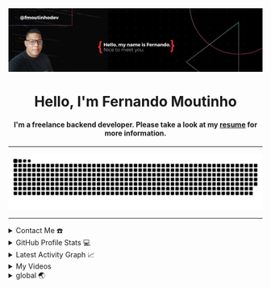 <!DOCTYPE html>
<html lang="en">
<head>
  <meta charset="UTF-8">
  <meta name="viewport" content="width=device-width, initial-scale=1.0">
<!--   <title>Fernando Moutinho - Backend Software Engineer</title> -->
</head>
<body>

<div align="center">
  <div align="center">
  <a href="https://1999azzar.github.io/1999AZZAR/">
    <img src="https://raw.githubusercontent.com/moutinho132/profiletarts/develop/Github_Banner.png" alt="banner">
  </a>
</div>
  <span>
    <h1>Hello, I'm Fernando Moutinho</h1>
    <h4>I'm a freelance backend developer. Please take a look at my <a href="" target="_blank">resume</a> for more information.</h4>
  </span>
</div>

<hr>

<div align="center">
  <a href="https://1999azzar.github.io/1999AZZAR/">
    <img src="https://github.com/1999AZZAR/1999AZZAR/blob/readme/resources/img/grid-snake.svg" alt="snake">
  </a>
</div>

<hr>

<details>
  <summary>Contact Me ☎️</summary>
  <div align="center">
    <h2>You can reach me by:</h2>
    <p>
      <a href="https://www.linkedin.com/in/fernando-javier-moutinho-soteldo/" target="_blank">
        <img src="https://img.shields.io/badge/linkedin-%231DA1F2.svg?style=for-the-badge&logo=linkedin&logoColor=white" alt="azzar" height="30">
      </a>
      <a href="mailto:moutinho132@gmail.com" target="_blank">
        <img src="https://img.shields.io/badge/gmail-EA4335.svg?style=for-the-badge&logo=gmail&logoColor=white" alt="azzar" height="30">
      </a>
    </p>
    <p>
      <a href="https://instagram.com/fmoutinhodev" target="_blank">
        <img src="https://img.shields.io/badge/instagram-%23E4405F.svg?style=for-the-badge&logo=Instagram&logoColor=white" alt="azzar" height="30">
      </a>
      <a href="https://twitter.com/fmoutinhodev" target="_blank">
        <img src="https://img.shields.io/badge/twitter-1DA1F2.svg?style=for-the-badge&logo=twitter&logoColor=white" alt="azzar" height="30">
      </a>
       <a href="https://www.youtube.com/@fmoutinhodev/" target="_blank">
        <img src="https://img.shields.io/youtube/channel/subscribers/UC98MwxAosbi3-g0P2KlBr8g?style=social" alt="azzar" height="30">
      </a>
    </p>
  </div>
</details>

<details>
  <summary>GitHub Profile Stats 💻</summary>
  <div align="center">
    <h2>GitHub Stats</h2>
    <details open>
      <summary><h3>Languages</h3></summary>
      <p>
        <a href="https://github.com/moutinho132/">
          <img src="https://github-readme-stats.vercel.app/api/top-langs/?username=moutinho132&langs_count=6&theme=gruvbox&layout=compact&hide_border=true" alt="moutinho132 :: overall Top Langs">
        </a>
      </p>
      <p>
        <a href="https://github.com/moutinho132/">
          <img width="45%" src="https://github-profile-summary-cards.vercel.app/api/cards/repos-per-language?username=moutinho132&theme=gruvbox&layout=compact&hide_border=true" alt="moutinho132 :: Top Langs by repo">
          <img width="45%" src="https://github-profile-summary-cards.vercel.app/api/cards/most-commit-language?username=moutinho132&theme=gruvbox&layout=compact&hide_border=true" alt="moutinho132 :: Top Langs by commit">
        </a>
      </p>
    </details>
    <details open>
      <summary><h3>Statistics</h3></summary>
      <p>
        <a href="https://github.com/moutinho132/">
          <img width="49.5%" src="https://github-readme-stats.vercel.app/api?username=moutinho132&show_icons=true&theme=gruvbox&hide_border=true">
          <img width="49.5%" src="https://github-readme-streak-stats.herokuapp.com/?user=moutinho132&theme=gruvbox&hide_border=true">
        </a>
      </p>
    </details>
  </div>
</details>

<details>
  <summary>Latest Activity Graph 📈</summary>
  <br>
  <h2 align="center">Latest Contribution</h2>
  <a href="https://github.com/ashutosh00710/github-readme-activity-graph">
    <img alt="Azzar's Activity Graph" src="https://github-readme-activity-graph.vercel.app/graph?username=moutinho132&theme=github-compact&hide_border=true">
  </a>
  <br>
</details>
<details>
  <summary>My Videos</summary>
  <br/>
  <div>
  <samp>
    <h2 align="center">Youtube Channel Videos</h2>
    <p align="center">
      <table>
<tbody><tr>
<td>
<a href="https://youtu.be/cUIKl1UNF2I?si=5hV9J2nobn0O0a6S" rel="nofollow">
<img src="https://github.com/moutinho132/profiletarts/blob/develop/Miniatura%20para%20youtube%20turismo%20moderna%20azul%20y%20naranja%20(1).png?raw=true"  style="max-width: 100%;">
</a>
</td>
<td>
<a href="https://youtu.be/WJnsWCL3uD0?si=zFRLihtKi-0L8V_C" rel="nofollow">
<img src="https://github.com/moutinho132/profiletarts/blob/develop/unnamed%20(1).jpg?raw=true" style="max-width: 100%;">
</a>
</td>
<td>
<a href="https://youtu.be/-MU0UHeiPfY?si=1aUqHjaxCVlk1vH8" rel="nofollow">
<img src="https://github.com/moutinho132/profiletarts/blob/develop/unnamed%20(2).jpg?raw=true" style="max-width: 100%;">
</a>
</td>
</tr>
<tr>
<td>
<a href="https://youtu.be/BDDpBlzjiqk?si=o2F7KXI0VvHqJ9BS" rel="nofollow">
<img src="https://github.com/moutinho132/profiletarts/blob/develop/unnamed%20(3).jpg?raw=true" style="max-width: 100%;">
</a>
</td>
<td>
<a href="https://youtu.be/GoAxsdg0Xbs" rel="nofollow">
<img src="https://github.com/moutinho132/profiletarts/blob/develop/unnamed%20(4).jpg?raw=true" style="max-width: 100%;">
</a>
</td>
<td>
<iframe width="560" height="315" src="https://www.youtube.com/embed/dOMsqfNMUys?si=IiMaQRy0cwi0JFLK" title="YouTube video player" frameborder="0" allow="accelerometer; autoplay; clipboard-write; encrypted-media; gyroscope; picture-in-picture; web-share" referrerpolicy="strict-origin-when-cross-origin" allowfullscreen></iframe>
</td>
</tr>
<tr>
<td>
<a href="https://youtu.be/BQaxPwZWboA" rel="nofollow">
<img src="https://camo.githubusercontent.com/ab66a89052ec28f54573d50a0827745ddcd014bb162b6f0a13dc6e29bd4b9af1/687474703a2f2f69332e7974696d672e636f6d2f76692f4251617850775a57626f412f6d617872657364656661756c742e6a7067" data-canonical-src="http://i3.ytimg.com/vi/BQaxPwZWboA/maxresdefault.jpg" style="max-width: 100%;">
</a>
</td>
<td>
<a href="https://youtu.be/Wfh0FYR0z6I" rel="nofollow">
<img src="https://camo.githubusercontent.com/1120e29005984dce9e07aa8fc282c059229bb295256246868d61df3ce9010714/687474703a2f2f69332e7974696d672e636f6d2f76692f57666830465952307a36492f6d617872657364656661756c742e6a7067" data-canonical-src="http://i3.ytimg.com/vi/Wfh0FYR0z6I/maxresdefault.jpg" style="max-width: 100%;">
</a>
</td>
<td>
<a href="https://youtu.be/ebQphhLpJG0" rel="nofollow">
<img src="https://camo.githubusercontent.com/5fd9d27b39037706896bd96eba51061fbbc76ef485fda8f9e90d73159cee5e20/687474703a2f2f69332e7974696d672e636f6d2f76692f6562517068684c704a47302f6d617872657364656661756c742e6a7067" data-canonical-src="http://i3.ytimg.com/vi/ebQphhLpJG0/maxresdefault.jpg" style="max-width: 100%;">
</a>
</td>
</tr>
</tbody></table>
    </p>
    </samp>
  </div>
</details> 
<details>
  <summary>global 🌏</summary>
  <br/>
  <details open>
  <summary>👷‍♂️ create your own custom badge</summary>
  <div>
  <samp>
    <h2 align="center">u can try using these website for creating your own custom badge</h2>
    <p align="center">
      <a href="https://badgen.net/" target="blank">
        <img src="https://badgen.net/statics/badgen-logo.svg" img align="center" height="50"
        alt="badgen"/></a>
      <a href="https://shields.io/" target="blank">
        <img src="https://raw.githubusercontent.com/badges/shields/master/readme-logo.svg" img align="center" height="50"
        alt="shields.io"/></a>
    </p>
    </samp>
  </div>
</details> 

</body>
</html>

-----



